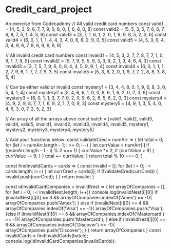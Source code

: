 # Credit_card_project
An exercise from Codecademy
// All valid credit card numbers
const valid1 = [4, 5, 3, 9, 6, 7, 7, 9, 0, 8, 0, 1, 6, 8, 0, 8]
const valid2 = [5, 5, 3, 5, 7, 6, 6, 7, 6, 8, 7, 5, 1, 4, 3, 9]
const valid3 = [3, 7, 1, 6, 1, 2, 0, 1, 9, 9, 8, 5, 2, 3, 6]
const valid4 = [6, 0, 1, 1, 1, 4, 4, 3, 4, 0, 6, 8, 2, 9, 0, 5]
const valid5 = [4, 5, 3, 9, 4, 0, 4, 9, 6, 7, 8, 6, 9, 6, 6, 6]

// All invalid credit card numbers
const invalid1 = [4, 5, 3, 2, 7, 7, 8, 7, 7, 1, 0, 9, 1, 7, 9, 5]
const invalid2 = [5, 7, 9, 5, 5, 9, 3, 3, 9, 2, 1, 3, 4, 6, 4, 3]
const invalid3 = [3, 7, 5, 7, 9, 6, 0, 8, 4, 4, 5, 9, 9, 1, 4]
const invalid4 = [6, 0, 1, 1, 1, 2, 7, 9, 6, 1, 7, 7, 7, 9, 3, 5]
const invalid5 = [5, 3, 8, 2, 0, 1, 9, 7, 7, 2, 8, 8, 3, 8, 5, 4]

// Can be either valid or invalid
const mystery1 = [3, 4, 4, 8, 0, 1, 9, 6, 8, 3, 0, 5, 4, 1, 4]
const mystery2 = [5, 4, 6, 6, 1, 0, 0, 8, 6, 1, 6, 2, 0, 2, 3, 9]
const mystery3 = [6, 0, 1, 1, 3, 7, 7, 0, 2, 0, 9, 6, 2, 6, 5, 6, 2, 0, 3]
const mystery4 = [4, 9, 2, 9, 8, 7, 7, 1, 6, 9, 2, 1, 7, 0, 9, 3]
const mystery5 = [4, 9, 1, 3, 5, 4, 0, 4, 6, 3, 0, 7, 2, 5, 2, 3]

// An array of all the arrays above
const batch = [valid1, valid2, valid3, valid4, valid5, invalid1, invalid2, invalid3, invalid4, invalid5, mystery1, mystery2, mystery3, mystery4, mystery5]


// Add your functions below:
const validateCred = numArr => {
    let total = 0;
    for (let i = numArr.length - 1; i >= 0; i--) {
      let currValue = numArr[i]
      if ((numArr.length - 1 - i) % 2 === 1) {
        currValue *= 2;
        if (currValue > 9) {
          currValue -= 9;
        }
      }
      total += currValue;
    }
    return total % 10 === 0;
  }
  
  const findInvalidCards = cards => {
    const invalid = [];
    for (let i = 0; i < cards.length; i++) {
      let currCred = cards[i];
      if (!validateCred(currCred)) {
        invalid.push(currCred);
      }
    }
    return invalid;
  }
  
  
  const idInvalidCardCompanies = invalidNest => {
      let arrayOfCompanies = [];
      for (let i = 0; i < invalidNest.length; i++){
        console.log(invalidNest[i][0])
          if (invalidNest[i][0] == 3 && arrayOfCompanies.indexOf('Amex') == -1){
              arrayOfCompanies.push('Amex');
          } else if (invalidNest[i][0] == 4 && arrayOfCompanies.indexOf('Visa') == -1){
              arrayOfCompanies.push('Visa');
          }else if (invalidNest[i][0] == 5 && arrayOfCompanies.indexOf('Mastercard') == -1){
              arrayOfCompanies.push('Mastercard');
      } else if (invalidNest[i][0] == 6 && arrayOfCompanies.indexOf('Discover') == -1){
          arrayOfCompanies.push('Discover');
          }
      } return arrayOfCompanies
  }
  const invalidCards = findInvalidCards(batch);
  console.log(idInvalidCardCompanies(invalidCards));
